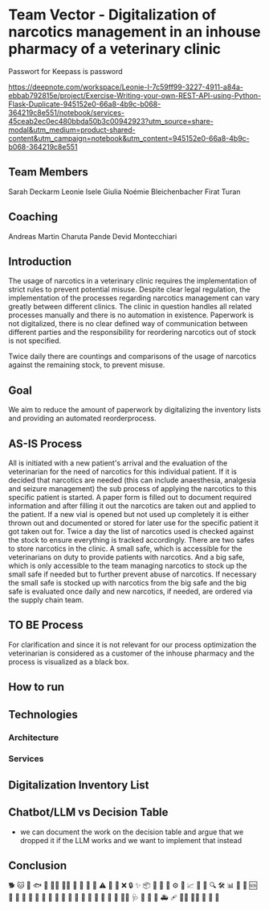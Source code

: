 # Team Vector - Digitalization of narcotics management in an inhouse pharmacy of a veterinary clinic

Passwort for Keepass is password

https://deepnote.com/workspace/Leonie-I-7c59ff99-3227-4911-a84a-ebbab792815e/project/Exercise-Writing-your-own-REST-API-using-Python-Flask-Duplicate-945152e0-66a8-4b9c-b068-364219c8e551/notebook/services-45ceab2ec0ec480bbda50b3c00942923?utm_source=share-modal&utm_medium=product-shared-content&utm_campaign=notebook&utm_content=945152e0-66a8-4b9c-b068-364219c8e551

## Team Members 
Sarah Deckarm
Leonie Isele 
Giulia Noémie Bleichenbacher 
Firat Turan

## Coaching 
Andreas Martin
Charuta Pande
Devid Montecchiari

## Introduction

The usage of narcotics in a veterinary clinic requires the implementation of strict rules to prevent potential misuse. Despite clear legal regulation, the implementation of the processes regarding narcotics management can vary greatly between different clinics. The clinic in question handles all related processes manually and there is no automation in existence. Paperwork is not digitalized, there is no clear defined way of communication between different parties and the responsibility for reordering narcotics out of stock is not specified. 

Twice daily there are countings and comparisons of the usage of narcotics against the remaining stock, to prevent misuse. 

## Goal

We aim to reduce the amount of paperwork by digitalizing the inventory lists and providing an automated reorderprocess. 

## AS-IS Process

All is initiated with a new patient's arrival and the evaluation of the veterinarian for the need of narcotics for this individual patient. If it is decided that narcotics are needed (this can include anaesthesia, analgesia and seizure management) the sub process of applying the narcotics to this specific patient is started. A paper form is filled out to document required information and after filling it out the narcotics are taken out and applied to the patient. If a new vial is opened but not used up completely it is either thrown out and documented or stored for later use for the specific patient it got taken out for. 
Twice a day the list of narcotics used is checked against the stock to ensure everything is tracked accordingly. There are two safes to store narcotics in the clinic. A small safe, which is accessible for the veterinarians on duty to provide patients with narcotics. And a big safe, which is only accessible to the team managing narcotics to stock up the small safe if needed but to further prevent abuse of narcotics. 
If necessary the small safe is stocked up with narcotics from the big safe and the big safe is evaluated once daily and new narcotics, if needed, are ordered via the supply chain team. 

## TO BE Process 

For clarification and since it is not relevant for our process optimization the veterinarian is considered as a customer of the inhouse pharmacy and the process is visualized as a black box. 

## How to run 

## Technologies 

### Architecture 

### Services

## Digitalization Inventory List 

## Chatbot/LLM vs Decision Table 
- we can document the work on the decision table and argue that we dropped it if the LLM works and we want to implement that instead 

## Conclusion 
🐕
🐱
🐴
🐟
🦜
👨‍💻
👩‍⚕️
🌟
🙏
💊
🦠
⚠️
📄
💉
❌
🔒
✨
📦
🏥
🐾
🔄
⚙️
📅
📈
💬
📧
🔍
🛠️
📊
📝
🛑
🆘
🦓
🦒
🦔
🦩
🦣
🦥
🦦
🐆
🐅
🦀
🦞
🐧
🦉
🦚
🦜
🐢
🐍
🦘💉
🩺
🏥
🩻
💊
🚑
🩹
👩‍⚕️
👨‍⚕️
🦠
🧬
🦷
